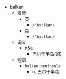 - balkan
  - 发音
    - 英
      - `/'bɔ:lkən/`
    - 美
      - `/'bɔ:lkən/`
  - 词义
    - n&a.
      - 巴尔干半岛(的)
  - 短语
    - `balkan peninsula`
      - n. 巴尔干半岛 

